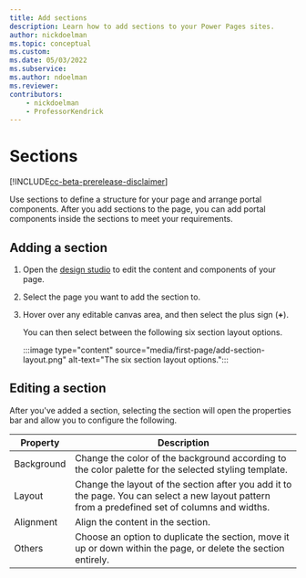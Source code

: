 ```yaml
---
title: Add sections
description: Learn how to add sections to your Power Pages sites.
author: nickdoelman
ms.topic: conceptual
ms.custom: 
ms.date: 05/03/2022
ms.subservice:
ms.author: ndoelman 
ms.reviewer: 
contributors:
    - nickdoelman
    - ProfessorKendrick
---
```


# Sections

[!INCLUDE[cc-beta-prerelease-disclaimer](../includes/cc-beta-prerelease-disclaimer.md)]

Use sections to define a structure for your page and arrange portal components. After you add sections to the page, you can add portal components inside the sections to meet your requirements.

## Adding a section

1. Open the [design studio](use-design-studio.md) to edit the content and components of your page.

1. Select the page you want to add the section to.

1. Hover over any editable canvas area, and then select the plus sign (**+**).

   You can then select between the following six section layout options.<!--note from editor: Alt text needs to describe these options.-->

    :::image type="content" source="media/first-page/add-section-layout.png" alt-text="The six section layout options.":::

## Editing a section

After you've added a section, selecting the section will open the properties bar and allow you to configure the following.  

| Property | Description |
| ----------- | ----------- |
| Background | Change the color of the background according to the color palette for the selected styling template. |
| Layout | Change the layout of the section after you add it to the page. You can select a new layout pattern from a predefined set of columns and widths. |
| Alignment | Align the content in the section. |
| Others | Choose an option to duplicate the section, move it up or down within the page, or delete the section entirely. |

